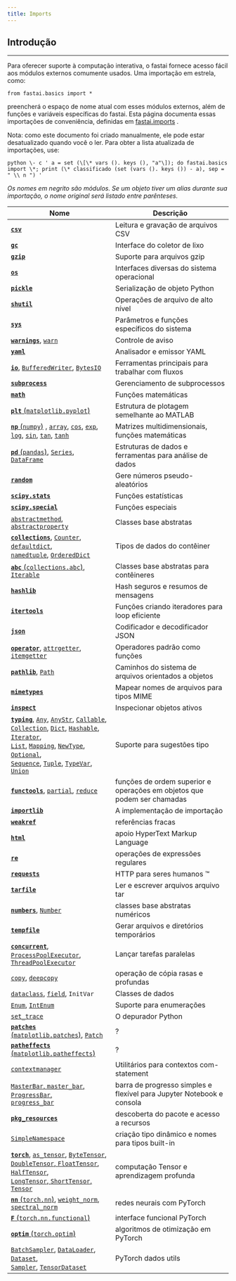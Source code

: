 ```yaml
---
title: Imports
---
```


## Introdução
---------------------------

Para oferecer suporte à computação interativa, o fastai fornece acesso fácil aos módulos externos comumente usados. Uma importação em estrela, como:

    from fastai.basics import *
    

preencherá o espaço de nome atual com esses módulos externos, além de funções e variáveis ​​específicas do fastai. Esta página documenta essas importações de conveniência, definidas em [fastai.imports](https://github.com/fastai/fastai/blob/master/fastai/imports) .

Nota: como este documento foi criado manualmente, ele pode estar desatualizado quando você o ler. Para obter a lista atualizada de importações, use:

    python \- c ' a = set (\[\* vars (). keys (), "a"\]); do fastai.basics import \*; print (\* classificado (set (vars (). keys ()) - a), sep = " \\ n ") '

_Os nomes em negrito são módulos. Se um objeto tiver um alias durante sua importação, o nome original será listado entre parênteses._

|Nome|Descrição|
|--- |--- |
| [**`csv`**](https://docs.python.org/3/library/csv.html) |Leitura e gravação de arquivos CSV|
| [**`gc`**](https://docs.python.org/3/library/gc.html) |Interface do coletor de lixo|
| [**`gzip`**](https://docs.python.org/3/library/gzip.html) |Suporte para arquivos gzip|
| [**`os`**](https://docs.python.org/3/library/os.html) |Interfaces diversas do sistema operacional|
| [**`pickle`**](https://docs.python.org/3/library/pickle.html) |Serialização de objeto Python|
| [**`shutil`**](https://docs.python.org/3/library/shutil.html) |Operações de arquivo de alto nível|
| [**`sys`**](https://docs.python.org/3/library/sys.html) |Parâmetros e funções específicos do sistema|
| [**`warnings`**](https://docs.python.org/3/library/warnings.html), [`warn`](https://docs.python.org/3/library/warnings.html#warnings.warn) |Controle de aviso|
| [**`yaml`**](https://pyyaml.org/wiki/PyYAMLDocumentation) |Analisador e emissor YAML|
| [**`io`**](https://docs.python.org/3/library/io.html), [`BufferedWriter`](https://docs.python.org/3/library/io.html#io.BufferedWriter), [`BytesIO`](https://docs.python.org/3/library/io.html#io.BytesIO) |Ferramentas principais para trabalhar com fluxos|
| [**`subprocess`**](https://docs.python.org/3/library/subprocess.html) |Gerenciamento de subprocessos|
| [**`math`**](https://docs.python.org/3/library/math.html) |Funções matemáticas|
| [**`plt`** (`matplotlib.pyplot`)](https://matplotlib.org/api/pyplot_api.html) |Estrutura de plotagem semelhante ao MATLAB|
| [**`np`** (`numpy`)](https://www.numpy.org/devdocs/reference/index.html) , [`array`](https://www.numpy.org/devdocs/reference/generated/numpy.array.html#numpy.array), [`cos`](https://docs.scipy.org/doc/numpy/reference/generated/numpy.cos.html), [`exp`](https://docs.scipy.org/doc/numpy/reference/generated/numpy.exp.html),<br/> [`log`](https://docs.scipy.org/doc/numpy/reference/generated/numpy.log.html), [`sin`](https://docs.scipy.org/doc/numpy/reference/generated/numpy.sin.html), [`tan`](https://docs.scipy.org/doc/numpy/reference/generated/numpy.tan.html), [`tanh`](https://docs.scipy.org/doc/numpy/reference/generated/numpy.tanh.html) |Matrizes multidimensionais, funções matemáticas|
| [**`pd`** (`pandas`)](http://pandas.pydata.org/pandas-docs/stable/), [`Series`](http://pandas.pydata.org/pandas-docs/stable/reference/series.html), [`DataFrame`](http://pandas.pydata.org/pandas-docs/stable/reference/frame.html) |Estruturas de dados e ferramentas para análise de dados|
| [**`random`**](https://docs.python.org/3/library/random.html) |Gere números pseudo-aleatórios|
| [**`scipy.stats`**](https://docs.scipy.org/doc/scipy/reference/stats.html) |Funções estatísticas|
| [**`scipy.special`**](https://docs.scipy.org/doc/scipy/reference/special.html) |Funções especiais|
| [`abstractmethod`](https://docs.python.org/3/library/abc.html#abc.abstractmethod), [`abstractproperty`](https://docs.python.org/3/library/abc.html#abc.abstractproperty) |Classes base abstratas|
| [**`collections`**](https://docs.python.org/3/library/collections.html), [`Counter`](https://docs.python.org/3/library/collections.html#collections.Counter), [`defaultdict`](https://docs.python.org/3/library/collections.html#collections.defaultdict), <br/>[`namedtuple`](https://docs.python.org/3/library/collections.html#collections.namedtuple), [`OrderedDict`](https://docs.python.org/3/library/collections.html#collections.OrderedDict) |Tipos de dados do contêiner|
| [**`abc`** (`collections.abc`)](https://docs.python.org/3/library/collections.abc.html#module-collections.abc), [`Iterable`](https://docs.python.org/3/library/collections.abc.html#collections.abc.Iterable) |Classes base abstratas para contêineres|
| [**`hashlib`**](https://docs.python.org/3/library/hashlib.html) |Hash seguros e resumos de mensagens|
| [**`itertools`**](https://docs.python.org/3/library/itertools.html) |Funções criando iteradores para loop eficiente|
| [**`json`**](https://docs.python.org/3/library/json.html) |Codificador e decodificador JSON|
| [**`operator`**](https://docs.python.org/3/library/operator.html), [`attrgetter`](https://docs.python.org/3/library/operator.html#operator.attrgetter), [`itemgetter`](https://docs.python.org/3/library/operator.html#operator.itemgetter) |Operadores padrão como funções|
| [**`pathlib`**](https://docs.python.org/3/library/pathlib.html), [`Path`](https://docs.python.org/3/library/pathlib.html#pathlib.Path) |Caminhos do sistema de arquivos orientados a objetos|
| [**`mimetypes`**](https://docs.python.org/3/library/mimetypes.html) |Mapear nomes de arquivos para tipos MIME|
| [**`inspect`**](https://docs.python.org/3/library/inspect.html) |Inspecionar objetos ativos|
| [**`typing`**](https://docs.python.org/3/library/typing.html), [`Any`](https://docs.python.org/3/library/typing.html#typing.Any), [`AnyStr`](https://docs.python.org/3/library/typing.html#typing.AnyStr), [`Callable`](https://docs.python.org/3/library/typing.html#typing.Callable),<br/> [`Collection`](https://docs.python.org/3/library/typing.html#typing.Collection), [`Dict`](https://docs.python.org/3/library/typing.html#typing.Dict), [`Hashable`](https://docs.python.org/3/library/typing.html#typing.Hashable), [`Iterator`](https://docs.python.org/3/library/typing.html#typing.Iterator),<br/> [`List`](https://docs.python.org/3/library/typing.html#typing.List), [`Mapping`](https://docs.python.org/3/library/typing.html#typing.Mapping), [`NewType`](https://docs.python.org/3/library/typing.html#typing.NewType), [`Optional`](https://docs.python.org/3/library/typing.html#typing.Optional),<br/> [`Sequence`](https://docs.python.org/3/library/typing.html#typing.Sequence), [`Tuple`](https://docs.python.org/3/library/typing.html#typing.Tuple), [`TypeVar`](https://docs.python.org/3/library/typing.html#typing.TypeVar), [`Union`](https://docs.python.org/3/library/typing.html#typing.Union) |Suporte para sugestões tipo|
| [**`functools`**](https://docs.python.org/3/library/functools.html), [`partial`](https://docs.python.org/3/library/functools.html#functools.partial), [`reduce`](https://docs.python.org/3/library/functools.html#functools.reduce) |funções de ordem superior e operações em objetos que podem ser chamadas|
| [**`importlib`**](https://docs.python.org/3/library/importlib.html) |A implementação de importação|
| [**`weakref`**](https://docs.python.org/3/library/weakref.html) |referências fracas|
| [**`html`**](https://docs.python.org/3/library/html.html) |apoio HyperText Markup Language|
| [**`re`**](https://docs.python.org/3/library/re.html) |operações de expressões regulares|
| [**`requests`**](http://docs.python-requests.org/en/master/) |HTTP para seres humanos ™|
| [**`tarfile`**](https://docs.python.org/3/library/tarfile.html) |Ler e escrever arquivos arquivo tar|
| [**`numbers`**](https://docs.python.org/3/library/numbers.html), [`Number`](https://docs.python.org/3/library/numbers.html#numbers.Number) |classes base abstratas numéricos|
| [**`tempfile`**](https://docs.python.org/3/library/tempfile.html) |Gerar arquivos e diretórios temporários|
| [**`concurrent`**](https://docs.python.org/3/library/concurrent.html), [`ProcessPoolExecutor`](https://docs.python.org/3/library/concurrent.futures.html#concurrent.futures.ProcessPoolExecutor),<br/> [`ThreadPoolExecutor`](https://docs.python.org/3/library/concurrent.futures.html#concurrent.futures.ThreadPoolExecutor) |Lançar tarefas paralelas|
| [`copy`](https://docs.python.org/3/library/copy.html#copy.copy), [`deepcopy`](https://docs.python.org/3/library/copy.html#copy.deepcopy) |operação de cópia rasas e profundas|
| [`dataclass`](https://docs.python.org/3/library/dataclasses.html#dataclasses.dataclass), [`field`](https://docs.python.org/3/library/dataclasses.html#dataclasses.field), `InitVar` |Classes de dados|
| [`Enum`](https://docs.python.org/3/library/enum.html#enum.Enum), [`IntEnum`](https://docs.python.org/3/library/enum.html#enum.IntEnum) |Suporte para enumerações|
| [`set_trace`](https://docs.python.org/3/library/pdb.html#pdb.set_trace) |O depurador Python|
| [**`patches`** (`matplotlib.patches`)](https://matplotlib.org/api/patches_api.html), [`Patch`](https://matplotlib.org/api/_as_gen/matplotlib.patches.Patch.html#matplotlib.patches.Patch) |?|
| [**`patheffects`** (`matplotlib.patheffects`)](https://matplotlib.org/api/patheffects_api.html) |?|
| [`contextmanager`](https://docs.python.org/3/library/contextlib.html#contextlib.contextmanager) |Utilitários para contextos com-statement|
| [`MasterBar`, `master_bar`, `ProgressBar`,<br/> `progress_bar`](https://github.com/fastai/fastprogress) |barra de progresso simples e flexível para Jupyter Notebook e consola|
| [**`pkg_resources`**](https://setuptools.readthedocs.io/en/latest/pkg_resources.html) |descoberta do pacote e acesso a recursos|
| [`SimpleNamespace`](https://docs.python.org/3/library/types.html#types.SimpleNamespace) |criação tipo dinâmico e nomes para tipos built-in|
| [**`torch`**](https://pytorch.org/docs/stable/), [`as_tensor`](https://pytorch.org/docs/stable/torch.html?highlight=as_tensor#torch.as_tensor), [`ByteTensor`](https://pytorch.org/docs/stable/tensors.html#torch.ByteTensor),<br/> [`DoubleTensor`, `FloatTensor`, `HalfTensor`,<br/> `LongTensor`, `ShortTensor`, `Tensor`](https://pytorch.org/docs/stable/tensors.html) |computação Tensor e aprendizagem profunda|
| [**`nn`** (`torch.nn`)](https://pytorch.org/docs/stable/nn.html), [`weight_norm`](https://pytorch.org/docs/stable/nn.html#torch.nn.utils.weight_norm), [`spectral_norm`](https://pytorch.org/docs/stable/nn.html#torch.nn.utils.spectral_norm) |redes neurais com PyTorch|
| [**`F`** (`torch.nn.functional`)](https://pytorch.org/docs/stable/nn.html#torch-nn-functional) |interface funcional PyTorch|
| [**`optim`** (`torch.optim`)](https://pytorch.org/docs/stable/optim.html) |algoritmos de otimização em PyTorch|
| [`BatchSampler`](https://pytorch.org/docs/stable/data.html#torch.utils.data.BatchSampler), [`DataLoader`](https://pytorch.org/docs/stable/data.html#torch.utils.data.DataLoader), [`Dataset`](https://pytorch.org/docs/stable/data.html#torch.utils.data.Dataset),<br/> [`Sampler`](https://pytorch.org/docs/stable/data.html#torch.utils.data.Sampler), [`TensorDataset`](https://pytorch.org/docs/stable/data.html#torch.utils.data.TensorDataset) |PyTorch dados utils|
